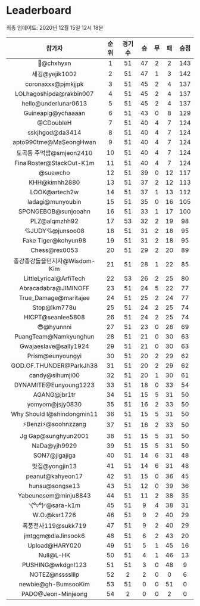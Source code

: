 # Leaderboard
최종 업데이트: 2020년 12월 15일 12시 18분




| 참가자 | 순위 | 경기수 | 승 | 무 | 패 | 승점 |
|:---:|:---:|:---:|:---:|:---:|:---:|:---:|
| 👑@chxhyxn | 1 | 51 | 47 | 2 | 2 | 143 |
| 세깅@yejik1002 | 2 | 51 | 47 | 1 | 3 | 142 |
| coronaxxx@pjmkjjpk | 3 | 51 | 45 | 2 | 4 | 137 |
| LOLhagoshipda@rakbin007 | 4 | 51 | 45 | 2 | 4 | 137 |
| hello@underlunar0613 | 5 | 51 | 45 | 2 | 4 | 137 |
| Guineapig@ychaaaan | 6 | 51 | 43 | 0 | 8 | 129 |
| @CDoubleH | 7 | 51 | 40 | 4 | 7 | 124 |
| sskjhgod@da3414 | 8 | 51 | 40 | 4 | 7 | 124 |
| apto990tme@MaSeongHwan | 9 | 51 | 40 | 4 | 7 | 124 |
| 도곡동 주먹밥@smjeon2410 | 10 | 51 | 40 | 4 | 7 | 124 |
| FinalRoster@StackOut-K1m | 11 | 51 | 40 | 4 | 7 | 124 |
| @suewcho | 12 | 51 | 39 | 0 | 12 | 117 |
| KHH@kimhh2880 | 13 | 51 | 37 | 2 | 12 | 113 |
| LOOK@artech2w | 14 | 51 | 37 | 1 | 13 | 112 |
| ladagi@munyoubin | 15 | 51 | 35 | 0 | 16 | 105 |
| SPONGEBOB@sunjooahn | 16 | 51 | 33 | 1 | 17 | 100 |
| PLZ@alqmzhh92 | 17 | 53 | 32 | 2 | 19 | 98 |
| 💘JUDY💘@junsoo08 | 18 | 51 | 31 | 2 | 18 | 95 |
| Fake Tiger@kohyun98 | 19 | 51 | 31 | 2 | 18 | 95 |
| Chess@rex0053 | 20 | 51 | 29 | 2 | 20 | 89 |
| 종강종강돌을던지자@Wisdom-Kim | 21 | 51 | 28 | 1 | 22 | 85 |
| LittleLyrical@ArfiTech | 22 | 53 | 26 | 2 | 25 | 80 |
| Abracadabra@JIMINOFF | 23 | 51 | 24 | 5 | 22 | 77 |
| True_Damage@maritajee | 24 | 51 | 25 | 2 | 24 | 77 |
| Stop@lkm778u | 25 | 51 | 24 | 2 | 25 | 74 |
| HICPT@seanlee5808 | 26 | 51 | 24 | 2 | 25 | 74 |
| 😎@hyunnni | 27 | 51 | 23 | 0 | 28 | 69 |
| PuangTeam@Namkyunghun | 28 | 51 | 21 | 0 | 30 | 63 |
| Gwajaeslave@sally1924 | 29 | 51 | 21 | 0 | 30 | 63 |
| Prism@eunyoungyi | 30 | 51 | 20 | 2 | 29 | 62 |
| GOD.OF.THUNDER@ParkJh38 | 31 | 51 | 20 | 2 | 29 | 62 |
| candy@sihumji00 | 32 | 51 | 20 | 1 | 30 | 61 |
| DYNAMITE@Eunyoung1223 | 33 | 51 | 18 | 0 | 33 | 54 |
| AGANG@jbr1tr | 34 | 51 | 15 | 5 | 31 | 50 |
| yomyom@jsjy0830 | 35 | 51 | 16 | 2 | 33 | 50 |
| Why Should I@shindongmin11 | 36 | 51 | 15 | 5 | 31 | 50 |
| ⚡Benzi⚡@soohnzzang | 37 | 51 | 16 | 2 | 33 | 50 |
| Jg Gap@sunghyun2001 | 38 | 51 | 15 | 5 | 31 | 50 |
| NaDa@yjh9929 | 39 | 51 | 15 | 5 | 31 | 50 |
| SON7@jigajiga | 40 | 51 | 14 | 6 | 31 | 48 |
| 맛집@yongjin13 | 41 | 51 | 14 | 6 | 31 | 48 |
| peanut@kahyeon17 | 42 | 51 | 15 | 0 | 36 | 45 |
| hunsu@songse13 | 43 | 51 | 12 | 0 | 39 | 36 |
| Yabeunosem@minju8843 | 44 | 51 | 11 | 2 | 38 | 35 |
| ◝(⁰▿⁰)◜@sara-k1m | 45 | 51 | 9 | 4 | 38 | 31 |
| W.O.@ksr1726 | 46 | 51 | 9 | 2 | 40 | 29 |
| 폭풍전사119@sukk719 | 47 | 51 | 9 | 2 | 40 | 29 |
| jmtggm@dlaJinsook6 | 48 | 51 | 6 | 2 | 43 | 20 |
| Upload@HARY020 | 49 | 51 | 5 | 1 | 45 | 16 |
| Null@L-HK | 50 | 51 | 4 | 1 | 46 | 13 |
| PUSHING@wkdgnl123 | 51 | 51 | 3 | 0 | 48 | 9 |
| NOTEZ@nsssslllp | 52 | 2 | 2 | 0 | 0 | 6 |
| newbie@gh-BumsooKim | 53 | 51 | 0 | 0 | 51 | 0 |
| PADO@Jeon-Minjeong | 54 | 2 | 0 | 0 | 2 | 0 |